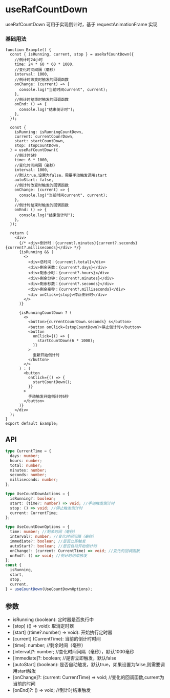 # useRafCountDown

useRafCountDown 可用于实现倒计时，基于 requestAnimationFrame 实现

### 基础用法

```tsx
function Example() {
  const { isRunning, current, stop } = useRafCountDown({
    //倒计时24小时
    time: 24 * 60 * 60 * 1000,
    //变化时间间隔（毫秒）
    interval: 1000,
    //倒计时改变时触发的回调函数
    onChange: (current) => {
      console.log("当前时间current", current);
    },
    //倒计时结束时触发的回调函数
    onEnd: () => {
      console.log("结束倒计时");
    },
  });

  const {
    isRunning: isRunningCountDown,
    current: currentCounrDown,
    start: startCountDown,
    stop: stopCountDown,
  } = useRafCountDown({
    //倒计时6秒
    time: 6 * 1000,
    //变化时间间隔（毫秒）
    interval: 1000,
    //默认true,设置为false，需要手动触发调用start
    autoStart: false,
    //倒计时改变时触发的回调函数
    onChange: (current) => {
      console.log("当前时间current", current);
    },
    //倒计时结束时触发的回调函数
    onEnd: () => {
      console.log("结束倒计时");
    },
  });

  return (
    <div>
      {/* <div>倒计时：{current?.minutes}{current?.seconds}{current?.milliseconds}</div> */}
      {isRunning && (
        <>
          <div>总时间：{current?.total}</div>
          <div>剩余天数：{current?.days}</div>
          <div>剩余小时：{current?.hours}</div>
          <div>剩余分钟：{current?.minutes}</div>
          <div>剩余秒数：{current?.seconds}</div>
          <div>剩余毫秒：{current?.milliseconds}</div>
          <div onClick={stop}>停止倒计时</div>
        </>
      )}

      {isRunningCountDown ? (
        <>
          <button>{currentCounrDown.seconds} s</button>
          <button onClick={stopCountDown}>停止倒计时</button>
          <button
            onClick={() => {
              startCountDown(6 * 1000);
            }}
          >
            重新开始倒计时
          </button>
        </>
      ) : (
        <button
          onClick={() => {
            startCountDown();
          }}
        >
          手动触发开始倒计时6秒
        </button>
      )}
    </div>
  );
}
export default Example;
```

## API

```typescript
type CurrentTime = {
  days: number;
  hours: number;
  total: number;
  minutes: number;
  seconds: number;
  milliseconds: number;
};

type UseCountDownActions = {
  isRunning?: boolean;
  start: (time?: number) => void; //手动触发倒计时
  stop: () => void; //停止触发倒计时
  current: CurrentTime;
};

type UseCountDownOptions = {
  time: number; //剩余时间（毫秒）
  interval?: number; //变化时间间隔（毫秒）
  immediate?: boolean; //是否立即触发
  autoStart?: boolean; //是否自动开始倒计时
  onChange?: (current: CurrentTime) => void; //变化的回调函数
  onEnd?: () => void; //倒计时结束触发
};
const {
  isRunning,
  start,
  stop,
  current,
} = useCountDown(UseCountDownOptions);
```

## 参数
- isRunning (boolean): 定时器是否执行中
- [stop] (() => void): 取消定时器
- [start] ((time?:number) => void): 开始执行定时器
- [current] (CurrentTime): 当前的倒计时时间
- [time]: number; //剩余时间（毫秒）
- [interval]?: number; //变化时间间隔（毫秒），默认1000毫秒
- [immediate]?: boolean; //是否立即触发，默认false
- [autoStart] (boolean): 是否自动触发，默认true，如果设置为false,则需要调用start触发
- [onChange]?: (current: CurrentTime) => void; //变化的回调函数,current为当前的时间
- [onEnd]?: () => void; //倒计时结束触发